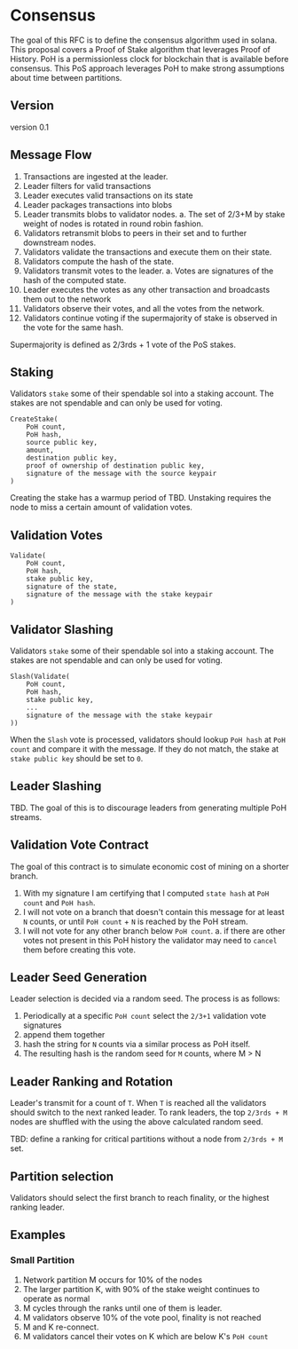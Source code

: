 # Consensus

The goal of this RFC is to define the consensus algorithm used in solana.  This proposal covers a Proof of Stake algorithm that leverages Proof of History.  PoH is a permissionless clock for blockchain that is available before consensus.  This PoS approach leverages PoH to make strong assumptions about time between partitions.

## Version

version 0.1

## Message Flow

1. Transactions are ingested at the leader.
2. Leader filters for valid transactions
3. Leader executes valid transactions on its state
4. Leader packages transactions into blobs
5. Leader transmits blobs to validator nodes.
    a. The set of 2/3+M by stake weight of nodes is rotated in round robin fashion.
6. Validators retransmit blobs to peers in their set and to further downstream nodes.
7. Validators validate the transactions and execute them on their state.
8. Validators compute the hash of the state.
9. Validators transmit votes to the leader.
    a. Votes are signatures of the hash of the computed state.
10. Leader executes the votes as any other transaction and broadcasts them out to the network
11. Validators observe their votes, and all the votes from the network.
12. Validators continue voting if the supermajority of stake is observed in the vote for the same hash.

Supermajority is defined as 2/3rds + 1 vote of the PoS stakes.

## Staking

Validators `stake` some of their spendable sol into a staking account.  The stakes are not spendable and can only be used for voting.

```
CreateStake(
    PoH count,
    PoH hash,
    source public key,
    amount,
    destination public key,
    proof of ownership of destination public key,
    signature of the message with the source keypair
)
```

Creating the stake has a warmup period of TBD.  Unstaking requires the node to miss a certain amount of validation votes.

## Validation Votes

```
Validate(
    PoH count,
    PoH hash,
    stake public key,
    signature of the state,
    signature of the message with the stake keypair
)
```

## Validator Slashing

Validators `stake` some of their spendable sol into a staking account.  The stakes are not spendable and can only be used for voting.

```
Slash(Validate(
    PoH count,
    PoH hash,
    stake public key,
    ...
    signature of the message with the stake keypair
))
```

When the `Slash` vote is processed, validators should lookup `PoH hash` at `PoH count` and compare it with the message.  If they do not match, the stake at `stake public key` should be set to `0`.

## Leader Slashing

TBD.  The goal of this is to discourage leaders from generating multiple PoH streams.

## Validation Vote Contract

The goal of this contract is to simulate economic cost of mining on a shorter branch.

1. With my signature I am certifying that I computed `state hash` at `PoH count` and `PoH hash`.
2. I will not vote on a branch that doesn't contain this message for at least `N` counts, or until `PoH count` + `N` is reached by the PoH stream.
3. I will not vote for any other branch below `PoH count`.
    a. if there are other votes not present in this PoH history the validator may need to `cancel` them before creating this vote.

## Leader Seed Generation

Leader selection is decided via a random seed.  The process is as follows:

1. Periodically at a specific `PoH count` select the `2/3+1` validation vote signatures
2. append them together
3. hash the string for `N` counts via a similar process as PoH itself.
4. The resulting hash is the random seed for `M` counts, where M > N

## Leader Ranking and Rotation

Leader's transmit for a count of `T`.  When `T` is reached all the validators should switch to the next ranked leader.  To rank leaders, the top `2/3rds + M` nodes are shuffled with the using the above calculated random seed.

TBD: define a ranking for critical partitions without a node from `2/3rds + M` set.

## Partition selection

Validators should select the first branch to reach finality, or the highest ranking leader.

## Examples

### Small Partition
1. Network partition M occurs for 10% of the nodes
2. The larger partition K, with 90% of the stake weight continues to operate as normal
3. M cycles through the ranks until one of them is leader.
4. M validators observe 10% of the vote pool, finality is not reached
5. M and K re-connect.
6. M validators cancel their votes on K which are below K's `PoH count`

